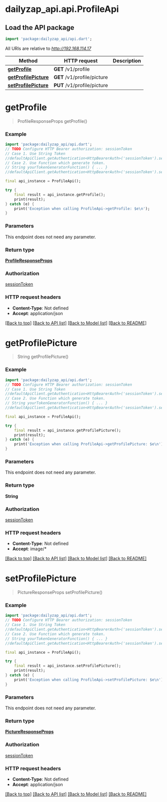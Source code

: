 # dailyzap_api.api.ProfileApi

## Load the API package
```dart
import 'package:dailyzap_api/api.dart';
```

All URIs are relative to *http://192.168.114.17*

Method | HTTP request | Description
------------- | ------------- | -------------
[**getProfile**](ProfileApi.md#getprofile) | **GET** /v1/profile | 
[**getProfilePicture**](ProfileApi.md#getprofilepicture) | **GET** /v1/profile/picture | 
[**setProfilePicture**](ProfileApi.md#setprofilepicture) | **PUT** /v1/profile/picture | 


# **getProfile**
> ProfileResponseProps getProfile()



### Example
```dart
import 'package:dailyzap_api/api.dart';
// TODO Configure HTTP Bearer authorization: sessionToken
// Case 1. Use String Token
//defaultApiClient.getAuthentication<HttpBearerAuth>('sessionToken').setAccessToken('YOUR_ACCESS_TOKEN');
// Case 2. Use Function which generate token.
// String yourTokenGeneratorFunction() { ... }
//defaultApiClient.getAuthentication<HttpBearerAuth>('sessionToken').setAccessToken(yourTokenGeneratorFunction);

final api_instance = ProfileApi();

try {
    final result = api_instance.getProfile();
    print(result);
} catch (e) {
    print('Exception when calling ProfileApi->getProfile: $e\n');
}
```

### Parameters
This endpoint does not need any parameter.

### Return type

[**ProfileResponseProps**](ProfileResponseProps.md)

### Authorization

[sessionToken](../README.md#sessionToken)

### HTTP request headers

 - **Content-Type**: Not defined
 - **Accept**: application/json

[[Back to top]](#) [[Back to API list]](../README.md#documentation-for-api-endpoints) [[Back to Model list]](../README.md#documentation-for-models) [[Back to README]](../README.md)

# **getProfilePicture**
> String getProfilePicture()



### Example
```dart
import 'package:dailyzap_api/api.dart';
// TODO Configure HTTP Bearer authorization: sessionToken
// Case 1. Use String Token
//defaultApiClient.getAuthentication<HttpBearerAuth>('sessionToken').setAccessToken('YOUR_ACCESS_TOKEN');
// Case 2. Use Function which generate token.
// String yourTokenGeneratorFunction() { ... }
//defaultApiClient.getAuthentication<HttpBearerAuth>('sessionToken').setAccessToken(yourTokenGeneratorFunction);

final api_instance = ProfileApi();

try {
    final result = api_instance.getProfilePicture();
    print(result);
} catch (e) {
    print('Exception when calling ProfileApi->getProfilePicture: $e\n');
}
```

### Parameters
This endpoint does not need any parameter.

### Return type

**String**

### Authorization

[sessionToken](../README.md#sessionToken)

### HTTP request headers

 - **Content-Type**: Not defined
 - **Accept**: image/*

[[Back to top]](#) [[Back to API list]](../README.md#documentation-for-api-endpoints) [[Back to Model list]](../README.md#documentation-for-models) [[Back to README]](../README.md)

# **setProfilePicture**
> PictureResponseProps setProfilePicture()



### Example
```dart
import 'package:dailyzap_api/api.dart';
// TODO Configure HTTP Bearer authorization: sessionToken
// Case 1. Use String Token
//defaultApiClient.getAuthentication<HttpBearerAuth>('sessionToken').setAccessToken('YOUR_ACCESS_TOKEN');
// Case 2. Use Function which generate token.
// String yourTokenGeneratorFunction() { ... }
//defaultApiClient.getAuthentication<HttpBearerAuth>('sessionToken').setAccessToken(yourTokenGeneratorFunction);

final api_instance = ProfileApi();

try {
    final result = api_instance.setProfilePicture();
    print(result);
} catch (e) {
    print('Exception when calling ProfileApi->setProfilePicture: $e\n');
}
```

### Parameters
This endpoint does not need any parameter.

### Return type

[**PictureResponseProps**](PictureResponseProps.md)

### Authorization

[sessionToken](../README.md#sessionToken)

### HTTP request headers

 - **Content-Type**: Not defined
 - **Accept**: application/json

[[Back to top]](#) [[Back to API list]](../README.md#documentation-for-api-endpoints) [[Back to Model list]](../README.md#documentation-for-models) [[Back to README]](../README.md)

